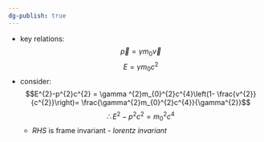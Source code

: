 ```yaml
---
dg-publish: true
---
```

- key relations: 
$$\vec p = \gamma m_{0} \vec v$$
$$E = \gamma m_{0} c^{2}$$
- consider: $$E^{2}-p^{2}c^{2} = \gamma ^{2}m_{0}^{2}c^{4}\left(1- \frac{v^{2}}{c^{2}}\right)=  \frac{\gamma^{2}m_{0}^{2}c^{4}}{\gamma^{2}}$$
$$\therefore E^{2}- p^{2}c^{2} = m_{0}^{2}c^{4}$$
	- $RHS$ is frame invariant - *lorentz invariant* 